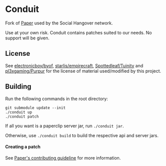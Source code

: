 # Conduit
Fork of [Paper](https://github.com/PaperMC/Paper) used by the Social Hangover network.

Use at your own risk. Conduit contains patches suited to our needs. No support will be given.

## License
See [electronicboy/byof](https://github.com/electronicboy/byof), [starlis/empirecraft](https://github.com/starlis/empirecraft), [Spottedleaf/Tuinity](https://github.com/Spottedleaf/Tuinity) and [pl3xgaming/Purpur](https://github.com/pl3xgaming/Purpur) for the license of material used/modified by this project.

## Building
Run the following commands in the root directory:
```
git submodule update --init
./conduit up
./conduit patch
```
If all you want is a paperclip server jar, run `./conduit jar`.

Otherwise, use `./conduit build` to build the respective api and server jars.
#### Creating a patch
See [Paper's contributing guideline](https://github.com/PaperMC/Paper/blob/master/CONTRIBUTING.md) for more information.